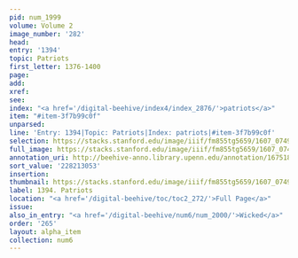 ```yaml
---
pid: num_1999
volume: Volume 2
image_number: '282'
head:
entry: '1394'
topic: Patriots
first_letter: 1376-1400
page:
add:
xref:
see:
index: "<a href='/digital-beehive/index4/index_2876/'>patriots</a>"
item: "#item-3f7b99c0f"
unparsed:
line: 'Entry: 1394|Topic: Patriots|Index: patriots|#item-3f7b99c0f'
selection: https://stacks.stanford.edu/image/iiif/fm855tg5659/1607_0749/937,3053,2735,318/full/0/default.jpg
full_image: https://stacks.stanford.edu/image/iiif/fm855tg5659/1607_0749/full/full/0/default.jpg
annotation_uri: http://beehive-anno.library.upenn.edu/annotation/1675189262186
sort_value: '228213053'
insertion:
thumbnail: https://stacks.stanford.edu/image/iiif/fm855tg5659/1607_0749/937,3053,600,180/250,/0/default.jpg
label: 1394. Patriots
location: "<a href='/digital-beehive/toc/toc2_272/'>Full Page</a>"
issue:
also_in_entry: "<a href='/digital-beehive/num6/num_2000/'>Wicked</a>"
order: '265'
layout: alpha_item
collection: num6
---
```

